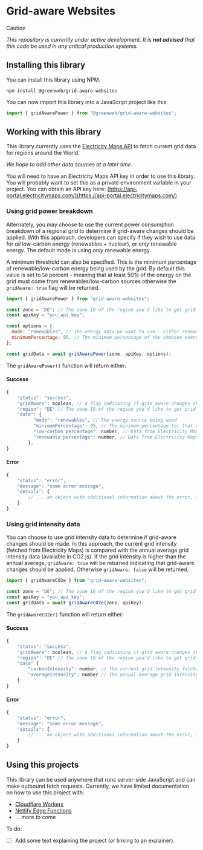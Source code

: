 # Grid-aware Websites

> [!CAUTION]
> _This repository is currently under active development. It is **not advised** that this code be used in any critical production systems._

## Installing this library

You can install this library using NPM.

```
npm install @greenweb/grid-aware-websites
```

You can now import this library into a JavaScript project like this:

```js
import { gridAwarePower } from "@greenweb/grid-aware-websites";
```

## Working with this library

This library currently uses the [Electricity Maps API](https://api-portal.electricitymaps.com/) to fetch current grid data for regions around the World.

_We hope to add other data sources at a later time._

You will need to have an Electricity Maps API key in order to use this library. You will probably want to set this as a private environment variable in your project. You can obtain an API key here: [https://api-portal.electricitymaps.com/](https://api-portal.electricitymaps.com/)

### Using grid power breakdown

Alternately, you may choose to use the current power consumption breakdown of a regional grid to determine if grid-aware changes should be applied. With this approach, developers can specify if they wish to use data for _all_ low-carbon energy (renewables + nuclear), or _only_ renewable energy. The default mode is using _only_ renewable energy.

A minimum threshold can also be specified. This is the minimum percentage of renewable/low-carbon energy being used by the grid. By default this value is set to `50` percent - meaning that at least 50% of the energy on the grid must come from renewables/low-carbon sources otherwise the `gridAware: true` flag will be returned.

```js
import { gridAwarePower } from "grid-aware-websites";

const zone = "DE"; // The zone ID of the region you'd like to get grid intensity data for
const apiKey = "you_api_key";

const options = {
  mode: "renewables", // The energy data we want to use - either renewables or low-carbon. Default: renewables
  minimumPercentage: 95, // The minimum percentage of the choosen energy type before grid-awareness should be triggered. Default: 50
};

const gridData = await gridAwarePower(zone, apiKey, options);
```

The `gridAwarePower()` function will return either:

#### Success

```js
{
    "status": "success",
    "gridAware": boolean, // A flag indicating if grid aware changes should be applied
    "region": "DE" // The zone ID of the region you'd like to get grid intensity data for
    "data": {
          "mode": "renewables", // The energy source being used
          "minimumPercentage": 95, // The minimum percentage for that energy source before grid-awareness is set to true,
          "low-carbon percentage": number, // Data from Electricity Maps for the current low-carbon (renewables + nuclear) percentage,
          "renewable percentage": number, // Data from Electricity Maps for the current renewables percentage
        },
}
```

#### Error

```js
{
    "status": "error",
    "message": "some error message",
    "details": {
        // ... an object with additional information about the error, if available.
    }
}
```


### Using grid intensity data

You can choose to use grid intensity data to determine if grid-aware changes should be made. In this approach, the current grid intensity (fetched from Electricity Maps) is compared with the annual average grid intensity data (available in CO2.js). If the grid intensity is higher than the annual average, `gridAware: true` will be returned indicating that grid-aware changes should be applied. Otherwise `gridAware: false` will be returned.

```js
import { gridAwareCO2e } from "grid-aware-websites";

const zone = "DE"; // The zone ID of the region you'd like to get grid intensity data for
const apiKey = "you_api_key";
const gridData = await gridAwareCO2e(zone, apiKey);
```

The `gridAwareCO2e()` function will return either:

#### Success

```js
{
    "status": "success",
    "gridAware": boolean, // A flag indicating if grid aware changes should be applied
    "region": "DE" // The zone ID of the region you'd like to get grid intensity data for
    "data" {
        "carbonIntensity": number, // The current grid intensity fetched from Electricity Maps
        "averageIntensity": number // The annual average grid intensity for the zone being checked taken from CO2.js
    }
}
```

#### Error

```js
{
    "status": "error",
    "message": "some error message",
    "details": {
        // ... an object with additional information about the error, if available.
    }
}
```

## Using this projects

This library can be used anywhere that runs server-side JavaScript and can make outbound fetch requests. Currently, we have limited documentation on how to use this project with:

- [Cloudflare Workers](/plugins/edge/cloudflare/README.md)
- [Netlify Edge Functions](/plugins/edge/netlify/README.md)
- ... more to come

To do:

- [ ] Add some text explaining the project (or linking to an explainer).
